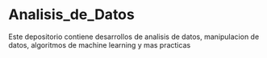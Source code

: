 # Analisis_de_Datos
Este depositorio contiene desarrollos de analisis de datos, manipulacion de datos, algoritmos de machine learning y mas practicas

